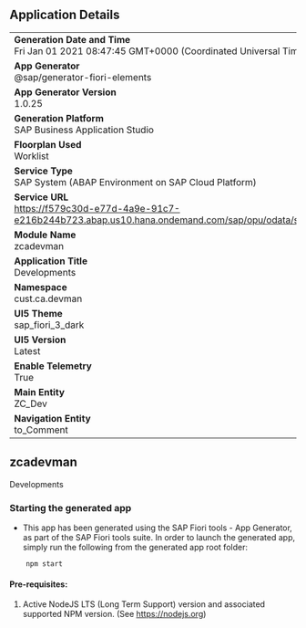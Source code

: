 ## Application Details
|               |
| ------------- |
|**Generation Date and Time**<br>Fri Jan 01 2021 08:47:45 GMT+0000 (Coordinated Universal Time)|
|**App Generator**<br>@sap/generator-fiori-elements|
|**App Generator Version**<br>1.0.25|
|**Generation Platform**<br>SAP Business Application Studio|
|**Floorplan Used**<br>Worklist|
|**Service Type**<br>SAP System (ABAP Environment on SAP Cloud Platform)|
|**Service URL**<br>https://f579c30d-e77d-4a9e-91c7-e216b244b723.abap.us10.hana.ondemand.com/sap/opu/odata/sap/ZUI_DEV_O2/
|**Module Name**<br>zcadevman|
|**Application Title**<br>Developments|
|**Namespace**<br>cust.ca.devman|
|**UI5 Theme**<br>sap_fiori_3_dark|
|**UI5 Version**<br>Latest|
|**Enable Telemetry**<br>True|
|**Main Entity**<br>ZC_Dev|
|**Navigation Entity**<br>to_Comment|

## zcadevman

Developments

### Starting the generated app

-   This app has been generated using the SAP Fiori tools - App Generator, as part of the SAP Fiori tools suite.  In order to launch the generated app, simply run the following from the generated app root folder:

```
    npm start
```


#### Pre-requisites:

1. Active NodeJS LTS (Long Term Support) version and associated supported NPM version.  (See https://nodejs.org)


